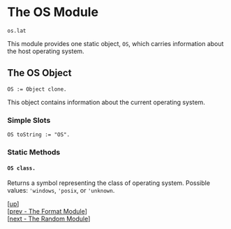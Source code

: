 
# The OS Module

    os.lat

This module provides one static object, `OS`, which carries
information about the host operating system.

## The OS Object

    OS := Object clone.

This object contains information about the current operating system.

### Simple Slots

    OS toString := "OS".

### Static Methods

#### `OS class.`

Returns a symbol representing the class of operating system. Possible
values: `'windows`, `'posix`, or `'unknown`.

[[up](.)]
<br/>[[prev - The Format Module](format.md)]
<br/>[[next - The Random Module](random.md)]
